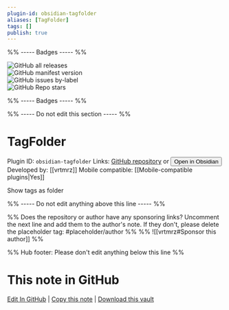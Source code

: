 ```yaml
---
plugin-id: obsidian-tagfolder
aliases: [TagFolder]
tags: []
publish: true
---
```


%% ----- Badges ----- %%

![GitHub all releases](https://img.shields.io/github/downloads/vrtmrz/obsidian-tagfolder/total?color=573E7A&logo=github&style=for-the-badge)  
![GitHub manifest version](https://img.shields.io/github/manifest-json/v/vrtmrz/obsidian-tagfolder?color=573E7A&logo=github&style=for-the-badge)  
![GitHub issues by-label](https://img.shields.io/github/issues/vrtmrz/obsidian-tagfolder/help%20wanted?color=573E7A&logo=github&style=for-the-badge)  
![GitHub Repo stars](https://img.shields.io/github/stars/vrtmrz/obsidian-tagfolder?color=573E7A&logo=github&style=for-the-badge)

%% ----- Badges ----- %%

%% ----- Do not edit this section ----- %%

# TagFolder

Plugin ID: `obsidian-tagfolder`
Links: [GitHub repository](https://github.com/vrtmrz/obsidian-tagfolder) or [<button id=HH>Open in Obsidian</button>](obsidian://show-plugin?id=obsidian-tagfolder)
Developed by: [[vrtmrz]]
Mobile compatible: [[Mobile-compatible plugins|Yes]]

Show tags as folder

%% ----- Do not edit anything above this line ----- %%

%% Does the repository or author have any sponsoring links? Uncomment the next line and add them to the author's note. If they don't, please delete the placeholder tag: #placeholder/author %%
%% ![[vrtmrz#Sponsor this author]] %%

%% Hub footer: Please don't edit anything below this line %%

# This note in GitHub

<span class="git-footer">[Edit In GitHub](https://github.dev/obsidian-community/obsidian-hub/blob/main/02%20-%20Community%20Expansions/02.05%20All%20Community%20Expansions/Plugins/obsidian-tagfolder.md "git-hub-edit-note") | [Copy this note](https://raw.githubusercontent.com/obsidian-community/obsidian-hub/main/02%20-%20Community%20Expansions/02.05%20All%20Community%20Expansions/Plugins/obsidian-tagfolder.md "git-hub-copy-note") | [Download this vault](https://github.com/obsidian-community/obsidian-hub/archive/refs/heads/main.zip "git-hub-download-vault") </span>
